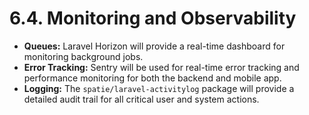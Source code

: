# 6.4. Monitoring and Observability
* **Queues:** Laravel Horizon will provide a real-time dashboard for monitoring background jobs.
* **Error Tracking:** Sentry will be used for real-time error tracking and performance monitoring for both the backend and mobile app.
* **Logging:** The `spatie/laravel-activitylog` package will provide a detailed audit trail for all critical user and system actions.
